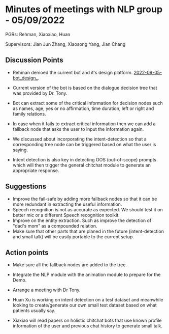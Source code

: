 # Minutes of meetings with NLP group - 05/09/2022

PGRs: Rehman, Xiaoxiao, Huan

Supervisors: Jian Jun Zhang, Xiaosong Yang, Jian Chang

## Discussion Points

- Rehman demoed the current bot and it's design platform. [2022-09-05-bot_design_](../static/arehman/2022-09-05-bot_design_.png).

- Current version of the bot is based on the dialogue decision tree that was provided by Dr. Tony.
- Bot can extract some of the critical information for decision nodes such as names, age, yes or no affirmation, time duration, left or right and family relations.
- In case when it fails to extract critical information then we can add a fallback node that asks the user to input the information again.

- We discussed about incorporating the intent-detection so that a corresponding tree node can be triggered based on what the user is saying. 

- Intent detection is also key in detecting OOS (out-of-scope) prompts which will then trigger the general chitchat module to generate an appropriate response.


## Suggestions

- Improve the fail-safe by adding more fallback nodes so that it can be more redundant in extracting the useful information.
- Speech recognition is not as accurate as expected. We should test it on better mic or a different Speech recognition toolkit.
- Improve on the entity extraction. Such as improve the detection of "dad's mom" as a compounded relation.
- Make sure that other parts that are planed in the future (intent-detection and small talk) will be easily portable to the current setup.

## Action points

- Make sure all the fallback nodes are added to the tree.

- Integrate the NLP module with the animation module to prepare for the Demo.

- Arrange a meeting with Dr Tony.

- Huan Xu is working on intent detection on a test dataset and meanwhile looking to create/generate our own small test dataset based on what patients usually say.

- Xiaxiao will read papers on holistic chitchat bots that use known profile information of the user and previous chat history to generate small talk.
